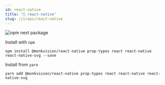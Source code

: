 ```yaml
---
id: react-native
title: "🧱 react-native"
slug: /js/api/react-native
---
```

![npm next package](https://img.shields.io/npm/v/@monkvision/react-native/next.svg)

Install with `npm`
``` npm
npm install @monkvision/react-native prop-types react react-native react-native-svg --save
```

Install from `yarn`
``` yarn
yarn add @monkvision/react-native prop-types react react-native react-native-svg
```
